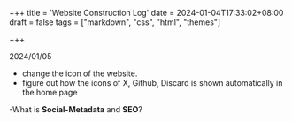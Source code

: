 +++
title = 'Website Construction Log'
date = 2024-01-04T17:33:02+08:00
draft = false
tags = ["markdown", "css", "html", "themes"]

+++

2024/01/05

* change the icon of the website.
* figure out how the icons of X, Github, Discard is shown automatically in the home page

-What is **Social-Metadata** and **SEO**?
